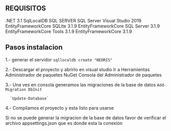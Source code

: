 ## REQUISITOS

.NET 3.1
SqlLocalDB SQL SERVER
SQL Server
Visual Studio 2019
EntityFrameworkCore SQLite 3.1.9
EntityFrameworkCore SQL Server 3.1.9
EntityFrameworkCore Tools 3.1.9
EntityFrameworkCore 3.1.9

## Pasos instalacion

1.- generar el servidor `sqllocaldb create "NEORIS"`

2.- Descargar el proyecto y abrirlo en visual studio
    Ir a Herramientas
    Administrador de paquetes NuGet
    Consola del Administrador de paquetes
    
3.-  Una ves en consola generamos las migraciones de la base de datos 
      `Add-Migration DbInit`
      
      `Update-Database`

4.- Compilamos el proyecto y esta listo para usarse

Si no se puede generar la migracion de la base de datos favor de verificar el archivo appsettings.json que es donde esta la conexión
